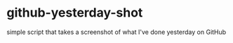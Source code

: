 # github-yesterday-shot
simple script that takes a screenshot of what I've done yesterday on GitHub
